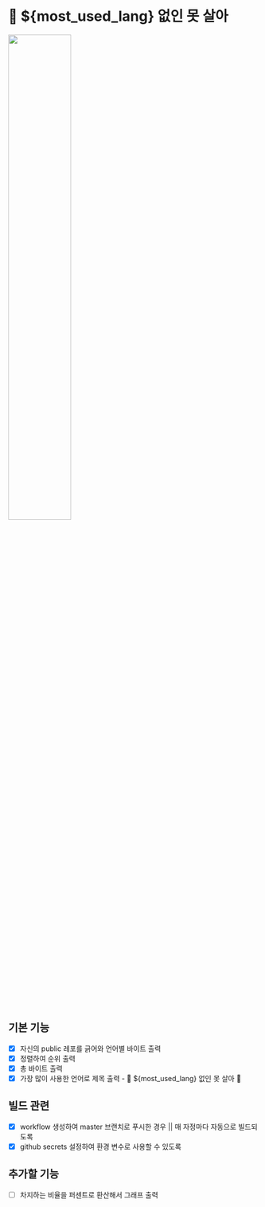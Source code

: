 # 🐰 ${most_used_lang} 없인 못 살아 

<img src="https://user-images.githubusercontent.com/98504939/176578394-0ebc565b-b6eb-467a-982d-7604b24a5416.png" width=50%>

## 기본 기능
- [X] 자신의 public 레포를 긁어와 언어별 바이트 출력
- [X] 정렬하여 순위 출력
- [X] 총 바이트 출력
- [X] 가장 많이 사용한 언어로 제목 출력 - 🐰 ${most_used_lang} 없인 못 살아 🐰

## 빌드 관련
- [X] workflow 생성하여 master 브랜치로 푸시한 경우 || 매 자정마다 자동으로 빌드되도록
- [X] github secrets 설정하여 환경 변수로 사용할 수 있도록

## 추가할 기능
- [ ] 차지하는 비율을 퍼센트로 환산해서 그래프 출력
